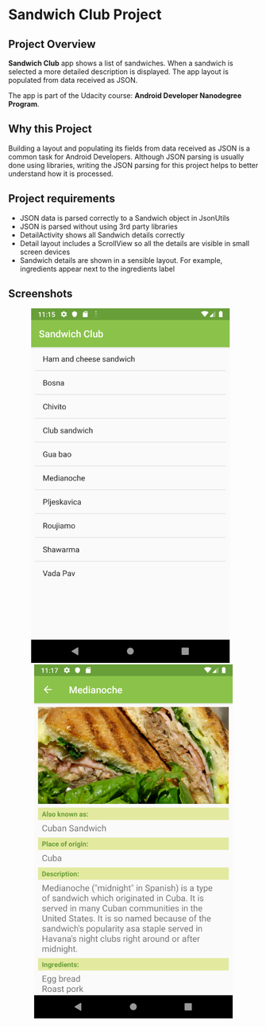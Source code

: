 # Sandwich Club Project

## Project Overview

**Sandwich Club** app shows a list of sandwiches. When a sandwich is selected a more detailed description is displayed. The app layout is populated from data received as JSON.

The app is part of the Udacity course: **Android Developer Nanodegree Program**.


## Why this Project

Building a layout and populating its fields from data received as JSON is a common task for Android Developers. Although JSON parsing is usually done using libraries, writing the JSON parsing for this project helps to better understand how it is processed.


## Project requirements
- JSON data is parsed correctly to a Sandwich object in JsonUtils
- JSON is parsed without using 3rd party libraries
- DetailActivity shows all Sandwich details correctly
- Detail layout includes a ScrollView so all the details are visible in small screen devices
- Sandwich details are shown in a sensible layout. For example, ingredients appear next to the ingredients label


## Screenshots
<p align="center">
<img src="SandwichClub_screenshot_1.png" width="400"> &nbsp;&nbsp; <img src="SandwichClub_screenshot_2.png" width="400">
</p>